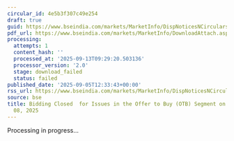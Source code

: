 ```yaml
---
circular_id: 4e5b3f307c49e254
draft: true
guid: https://www.bseindia.com/markets/MarketInfo/DispNoticesNCirculars.aspx?Noticeid={2A91E3A5-7251-456F-916D-3256F93377E5}&noticeno=20250905-30&dt=09/05/2025&icount=30&totcount=43&flag=0
pdf_url: https://www.bseindia.com/markets/MarketInfo/DownloadAttach.aspx?id=20250905-30&attachedId=
processing:
  attempts: 1
  content_hash: ''
  processed_at: '2025-09-13T09:29:20.503136'
  processor_version: '2.0'
  stage: download_failed
  status: failed
published_date: '2025-09-05T12:33:43+00:00'
rss_url: https://www.bseindia.com/markets/MarketInfo/DispNoticesNCirculars.aspx?Noticeid={2A91E3A5-7251-456F-916D-3256F93377E5}&noticeno=20250905-30&dt=09/05/2025&icount=30&totcount=43&flag=0
source: bse
title: Bidding Closed  for Issues in the Offer to Buy (OTB) Segment on Monday  September
  08, 2025
---
```


Processing in progress...